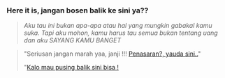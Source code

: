 ### Here it is, jangan bosen balik ke sini ya??
> *Aku tau ini bukan apa-apa atau hal yang mungkin gabakal kamu suka. Tapi aku mohon, kamu harus tau semua bukan tentang uang dan aku SAYANG KAMU BANGET*

>"Seriusan jangan marah yaa, janji !!! [Penasaran?, yauda sini..](https://ourskies.github.io/1st.anniversary/game/gift)"
>
>
>
>
>"[Kalo mau pusing balik sini bisa !](https://ourskies.github.io/1st.anniversary)
